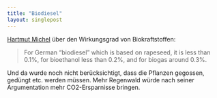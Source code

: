 ```yaml
---
title: "Biodiesel"
layout: singlepost
---
```


[Hartmut Michel](http://climatesanity.wordpress.com/2012/02/25/nobel-prize-winning-biochemist-says-all-biofuels-are-nonsense/) über den Wirkungsgrad von Biokraftstoffen:

> For German “biodiesel” which is based on rapeseed, it is less than 0.1%, for bioethanol less than 0.2%, and for biogas around 0.3%.

Und da wurde noch nicht berücksichtigt, dass die Pflanzen gegossen, gedüngt etc. werden müssen. Mehr Regenwald würde nach seiner Argumentation mehr CO2-Ersparnisse bringen.